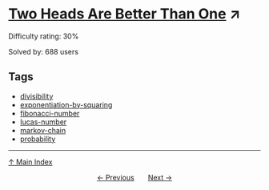 # [Two Heads Are Better Than One](https://projecteuler.net/problem=624) ↗️

Difficulty rating: 30%

Solved by: 688 users
## Tags

- [divisibility](../tags/divisibility.md)
- [exponentiation-by-squaring](../tags/exponentiation-by-squaring.md)
- [fibonacci-number](../tags/fibonacci-number.md)
- [lucas-number](../tags/lucas-number.md)
- [markov-chain](../tags/markov-chain.md)
- [probability](../tags/probability.md)



---

[↑ Main Index](../README.md)


<div align=center><a href='623.md'>← Previous</a> &nbsp;&nbsp; &nbsp;&nbsp;  <a href='625.md'>Next →</a></div>
